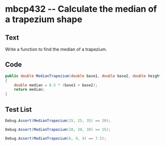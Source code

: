 # mbcp432 -- Calculate the median of a trapezium shape

## Text

Write a function to find the median of a trapezium.

## Code

```csharp
public double MedianTrapezium(double base1, double base2, double height)  
{  
    double median = 0.5 * (base1 + base2);  
    return median;  
}
```

## Test List

```csharp
Debug.Assert(MedianTrapezium(15, 25, 35) == 20);
```

```csharp
Debug.Assert(MedianTrapezium(10, 20, 30) == 15);
```

```csharp
Debug.Assert(MedianTrapezium(6, 9, 4) == 7.5);
```
